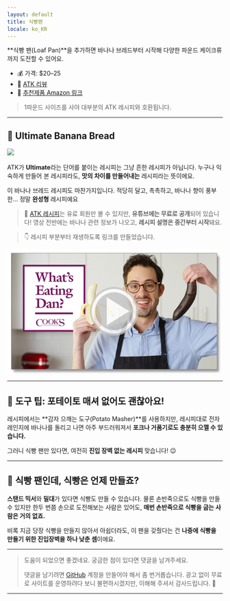 ```yaml
---
layout: default
title: 식빵팬
locale: ko_KR
---
```


**식빵 팬(Loaf Pan)**을 추가하면 바나나 브레드부터 시작해 다양한 파운드 케이크류까지 도전할 수 있어요.

- 💰 가격: $20–25
- 🔗 [ATK 리뷰](https://www.americastestkitchen.com/equipment_reviews/1921-loaf-pans)
- 🛒 [추천제품 Amazon 링크](https://www.amazon.com/dp/B0029JQEIC)
> 1파운드 사이즈를 사야 대부분의 ATK 레시피와 호환됩니다.

---

## 🍌 Ultimate Banana Bread

![](https://live.staticflickr.com/65535/54861157982_dd0db0ee3a_n.jpg)

ATK가 **Ultimate**라는 단어를 붙이는 레시피는 그냥 흔한 레시피가 아닙니다. 누구나 익숙하게 만들어 본 레시피라도, **맛의 차이를 만들어내는** 레시피라는 뜻이에요.

이 바나나 브레드 레시피도 마찬가지입니다. 적당히 달고, 촉촉하고, 바나나 향이 풍부한… 정말 **완성형** 레시피예요


> 🔗 [ATK 레시피](https://www.americastestkitchen.com/recipes/6067-ultimate-banana-bread)는 유료 회원만 볼 수 있지만, **유튜브에는 무료로 공개**되어 있습니다! 영상 전반에는 바나나 관련 정보가 나오고, **레시피 설명은 중간부터 시작**돼요.

> 👇 레시피 부분부터 재생하도록 링크를 만들었습니다.

[![Pecan bar video](/assets/img/baking/equipments/banana_bread_thumbnail.jpg)](https://youtu.be/w1hGSDJ-j6Q?si=d9lVRnUpIV3c1T3S&t=433)

---

## 🔧 도구 팁: 포테이토 매셔 없어도 괜찮아요!

레시피에서는 **감자 으깨는 도구(Potato Masher)**를 사용하지만, 레시피대로 전자레인지에 바나나를 돌리고 나면 아주 부드러워져서 **포크나 거품기로도 충분히 으깰 수 있습니다.**

그러니 식빵 팬만 있다면, 여전히 **진입 장벽 없는 레시피** 맞습니다! 😉

---

## 🍞 식빵 팬인데, 식빵은 언제 만들죠?

**스탠드 믹서**와 **밀대**가 있다면 식빵도 만들 수 있습니다. 물론 손반죽으로도 식빵을 만들 수 있지만 한두 번쯤 손으로 도전해보는 사람은 있어도, **매번 손반죽으로 식빵을 굽는 사람은 거의 없죠.**

비록 지금 당장 식빵을 만들지 않아서 아쉽더라도, 이 팬을 갖췄다는 건 **나중에 식빵을 만들기 위한 진입장벽을 하나 낮춘 셈**이에요.

---

> 도움이 되었으면 좋겠네요. 궁금한 점이 있다면 댓글을 남겨주세요.
>
> 댓글을 남기려면 [GitHub](http://github.com) 계정을 만들어야 해서 좀 번거롭습니다. 광고 없이 무료로 사이트를 운영하려다 보니 불편하시겠지만, 이해해 주셔서 감사드립니다. 🙂

---
